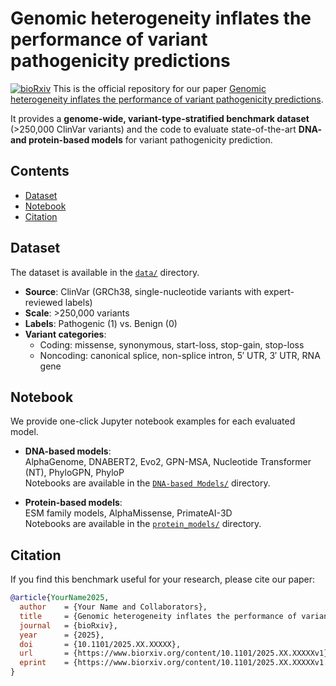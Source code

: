 # Genomic heterogeneity inflates the performance of variant pathogenicity predictions

[![bioRxiv](https://img.shields.io/badge/bioRxiv-Available-red)](https://www.biorxiv.org/content/XXXX.XX.XXXXXXv1)
This is the official repository for our paper [Genomic heterogeneity inflates the performance of variant pathogenicity predictions](https://www.biorxiv.org/content/XXXX.XX.XXXXXXv1).

It provides a **genome-wide, variant-type-stratified benchmark dataset** (>250,000 ClinVar variants) and the code to evaluate state-of-the-art **DNA- and protein-based models** for variant pathogenicity prediction.

## Contents

- [Dataset](#dataset)
- [Notebook](#notebook)
- [Citation](#citation)

## Dataset
  
The dataset is available in the [`data/`](data/) directory.

- **Source**: ClinVar (GRCh38, single-nucleotide variants with expert-reviewed labels)  
- **Scale**: >250,000 variants  
- **Labels**: Pathogenic (1) vs. Benign (0) 
- **Variant categories**:  
  - Coding: missense, synonymous, start-loss, stop-gain, stop-loss  
  - Noncoding: canonical splice, non-splice intron, 5′ UTR, 3′ UTR, RNA gene

## Notebook

We provide one-click Jupyter notebook examples for each evaluated model.  

- **DNA-based models**:  
  AlphaGenome, DNABERT2, Evo2, GPN-MSA, Nucleotide Transformer (NT), PhyloGPN, PhyloP  
  Notebooks are available in the [`DNA-based Models/`](DNA-based%20Models/) directory.  

- **Protein-based models**:  
  ESM family models, AlphaMissense, PrimateAI-3D  
  Notebooks are available in the [`protein_models/`](protein_models/) directory.

## Citation

If you find this benchmark useful for your research, please cite our paper:

```bibtex
@article{YourName2025,
  author    = {Your Name and Collaborators},
  title     = {Genomic heterogeneity inflates the performance of variant pathogenicity predictions},
  journal   = {bioRxiv},
  year      = {2025},
  doi       = {10.1101/2025.XX.XXXXX},
  url       = {https://www.biorxiv.org/content/10.1101/2025.XX.XXXXXv1},
  eprint    = {https://www.biorxiv.org/content/10.1101/2025.XX.XXXXXv1.full.pdf}
}

